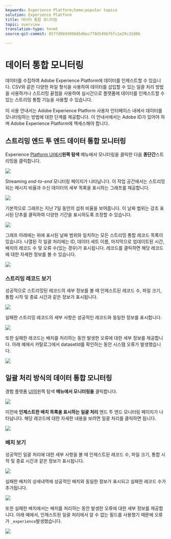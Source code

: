 ```yaml
---
keywords: Experience Platform;home;popular topics
solution: Experience Platform
title: 데이터 통합 모니터링
topic: overview
translation-type: tm+mt
source-git-commit: 8577d9b93098d5d6ec778d549bf5fc1e29c32d86

---
```



# 데이터 통합 모니터링

데이터를 수집하여 Adobe Experience Platform에 데이터를 인제스트할 수 있습니다. CSV와 같은 다양한 파일 형식을 사용하여 데이터를 삽입할 수 있는 일괄 처리 방법을 사용하거나 스트리밍 끝점을 사용하여 실시간으로 플랫폼에 데이터를 인제스트할 수 있는 스트리밍 통합 기능을 사용할 수 있습니다.

이 사용 안내서는 Adobe Experience Platform 사용자 인터페이스 내에서 데이터를 모니터링하는 방법에 대한 단계를 제공합니다. 이 안내서에서는 Adobe ID가 있어야 하며 Adobe Experience Platform에 액세스해야 합니다.

## 스트리밍 엔드 투 엔드 데이터 통합 모니터링

Experience [Platform UI에서](https://platform.adobe.com)**왼쪽 탐색** 메뉴에서 모니터링을 클릭한 다음 **종단간**&#x200B;스트리밍을 클릭합니다.

![](../images/quality/monitor-data-flows/click-streaming-end-to-end.png)

Streaming *end-to-end* 모니터링 페이지가 나타납니다. 이 작업 공간에서는 스트리밍되는 메시지 비율과 수신 데이터의 세부 목록을 표시하는 그래프를 제공합니다.

![](../images/quality/monitor-data-flows/list-streams.png)

기본적으로 그래프는 지난 7일 동안의 섭취 비율을 보여줍니다. 이 날짜 범위는 강조 표시된 단추를 클릭하여 다양한 기간을 표시하도록 조정할 수 있습니다.

![](../images/quality/monitor-data-flows/list-streams-focus-on-graph.png)

그래프 아래에는 위에 표시된 날짜 범위와 일치하는 모든 스트리밍 통합 레코드 목록이 있습니다. 나열된 각 일괄 처리에는 ID, 데이터 세트 이름, 마지막으로 업데이트된 시간, 배치의 레코드 수 및 오류 수(있는 경우)가 표시됩니다. 레코드를 클릭하면 해당 레코드에 대한 자세한 정보를 볼 수 있습니다.

![](../images/quality/monitor-data-flows/list-streams-focus-on-streams.png)

### 스트리밍 레코드 보기

성공적으로 스트리밍된 레코드의 세부 정보를 볼 때 인제스트된 레코드 수, 파일 크기, 통합 시작 및 종료 시간과 같은 정보가 표시됩니다.

![](../images/quality/monitor-data-flows/successful-streaming-record.png)

실패한 스트리밍 레코드의 세부 사항은 성공적인 레코드와 동일한 정보를 표시합니다.

![](../images/quality/monitor-data-flows/failed-batch.png)

또한 실패한 레코드는 배치를 처리하는 동안 발생한 오류에 대한 세부 정보를 제공합니다. 아래 예에서 카탈로그에서 datasetId를 확인하는 동안 시스템 오류가 발생했습니다.

![](../images/quality/monitor-data-flows/failed-batch-details.png)

## 일괄 처리 방식의 데이터 통합 모니터링

경험 플랫폼 [UI의](https://platform.adobe.com)왼쪽 탐색 **메뉴에서 모니터링을** 클릭합니다.

![](../images/quality/monitor-data-flows/click-monitoring.png)

이전에 **인제스트한 배치 목록을 표시하는 일괄 처리** 엔드 투 엔드 모니터링 페이지가 나타납니다. 해당 레코드에 대한 자세한 내용을 보려면 일괄 처리를 클릭하면 됩니다.

![](../images/quality/monitor-data-flows/list-batches.png)

### 배치 보기

성공적인 일괄 처리에 대한 세부 사항을 볼 때 인제스트된 레코드 수, 파일 크기, 통합 시작 및 종료 시간과 같은 정보가 표시됩니다.

![](../images/quality/monitor-data-flows/successful-batch.png)

실패한 배치의 상세내역에 성공적인 배치와 동일한 정보가 표시되고 실패한 레코드 수가 추가됩니다.

![](../images/quality/monitor-data-flows/failed-streaming-record.png)

또한 실패한 배치에서는 배치를 처리하는 동안 발생한 오류에 대한 세부 정보를 제공합니다. 아래 예에서, 인제스트된 일괄 처리에서 알 수 없는 필드를 사용했기 때문에 오류가 `_experience`발생했습니다.

![](../images/quality/monitor-data-flows/failed-streaming-record-details.png)